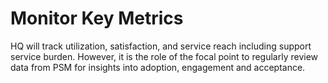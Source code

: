 # Monitor Key Metrics

HQ will track utilization, satisfaction, and service reach including support service burden. However, it is the role of the focal point to regularly review data from PSM for insights into adoption, engagement and acceptance.
